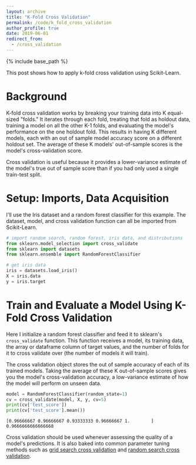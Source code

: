 ```yaml
---
layout: archive
title: "K-Fold Cross Validation"
permalink: /code/k_fold_cross_validation
author_profile: true
date: 2019-06-01
redirect_from:
  - /cross_validation
---
```


{% include base_path %}

This post shows how to apply k-fold cross validation using Scikit-Learn.

# Background

K-fold cross validation works by breaking your training data into K equal-sized "folds." It iterates through each fold, treating that fold as holdout data, training a model on all the other K-1 folds, and evaluating the model's performance on the one holdout fold. This results in having K different models, each with an out of sample model accuracy score on a different holdout set. The average of these K models' out-of-sample scores is the model's cross-validation score.

Cross validation is useful because it provides a lower-variance estimate of the model's true out of sample score than if you had only used a single train-test split.

# Setup: Imports, Data Acquisition

I'll use the Iris dataset and a random forest classifier for this example. The dataset, model, and cross validation function can all be imported from Scikit-Learn.

```python
# import random search, random forest, iris data, and distributions
from sklearn.model_selection import cross_validate
from sklearn import datasets
from sklearn.ensemble import RandomForestClassifier

# get iris data
iris = datasets.load_iris()
X = iris.data
y = iris.target
```

# Train and Evaluate a Model Using K-Fold Cross Validation

Here I initialize a random forest classifier and feed it to sklearn's `cross_validate` function. This function receives a model, its training data, the array or dataframe column of target values, and the number of folds for it to cross validate over (the number of models it will train).

The cross validation object stores the out of sample accuracy of each of its trained models. Taking the average of these K out-of-sample scores gives you the model's cross-validation accuracy, a low-variance estimate of how the model will perform on unseen data.

```python
model = RandomForestClassifier(random_state=1)
cv = cross_validate(model, X, y, cv=5)
print(cv['test_score'])
print(cv['test_score'].mean())
```

`[0.96666667 0.96666667 0.93333333 0.96666667 1.        ]`
`0.9666666666666668`

Cross validation should be used whenever assessing the quality of a model's predictions. It is also baked into common parameter tuning methods such as [grid search cross validation](https://jamesrledoux.com/code/grid_search) and [random search cross validation](https://jamesrledoux.com/code/randomized_parameter_search). 